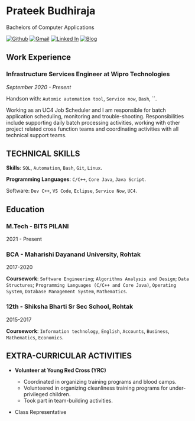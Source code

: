 # **Prateek Budhiraja**

Bachelors of Computer Applications

[![Github](https://img.shields.io/badge/github-3670A0?style=for-the-badge&logo=github&logoColor=white)](https://github.com/prateek-budhiraja)
[![Gmail](https://img.shields.io/badge/gmail-%234ea94b.svg?style=for-the-badge&logo=gmail&logoColor=white)](mailto:prateekbudhiraja14@gmail.com)
[![Linked In](https://img.shields.io/badge/LinkedIn-%2361DAFB.svg?style=for-the-badge&logo=linkedin&logoColor=black)](https://www.linkedin.com/in/prateekbud/)
[![Blog](https://img.shields.io/badge/Blog-%23ED8B00.svg?style=for-the-badge&logo=hashnode&logoColor=white)](https://blog.prateekbudhiraja.in/)

## **Work Experience**

### **Infrastructure Services Engineer at Wipro Technologies**

_September 2020 - Present_

Handson with: `Automic automation tool`, `Service now`, `Bash`, ``.

Working as an UC4 Job Scheduler and I am responsible for batch application scheduling, monitoring and trouble-shooting. Responsibilities include supporting daily batch processing activities, working with other project related cross function teams and coordinating activities with all technical support teams.

## **TECHNICAL SKILLS**


**Skills**: `SQL`, `Automation`, `Bash`, `Git`, `Linux`.

**Programming Languages**: `C/C++`, `Core Java`, `Java Script`.

Software: `Dev C++`, `VS Code`, `Eclipse`, `Service Now`, `UC4`.

## **Education**


### **M.Tech - BITS PILANI**

2021 - Present

### **BCA - Maharishi Dayanand University, Rohtak**

2017-2020

**Coursework**: `Software Engineering`; `Algorithms Analysis and Design`; `Data Structures`; `Programming Languages (C/C++ and Core Java)`, `Operating System`, `Database Management System`, `Mathematics`.

### **12th - Shiksha Bharti Sr Sec School, Rohtak**

2015-2017

**Coursework**: `Information technology`, `English`, `Accounts`, `Business`, `Mathematics`, `Economics`.

## **EXTRA-CURRICULAR ACTIVITIES**


- **Volunteer at Young Red Cross (YRC)**

  - Coordinated in organizing training programs and blood camps.
  - Volunteered in organizing cleanliness training programs for under-privileged children.
  - Took part in team-building activities.

- Class Representative
